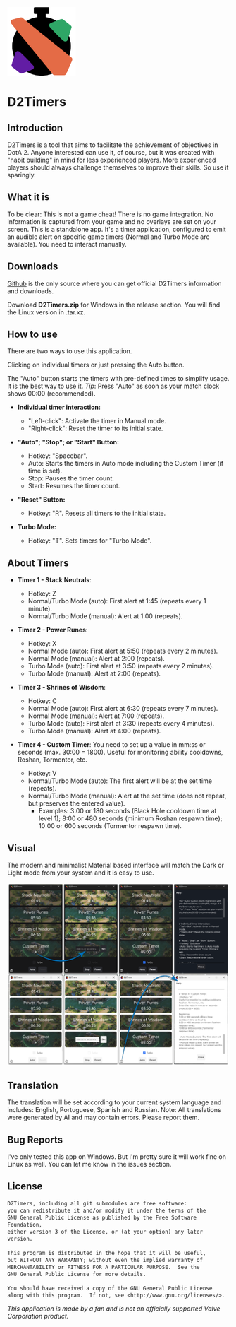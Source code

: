 <img title="" src="assets/icon.png" alt="" data-align="left" width="155">

# D2Timers

## Introduction

D2Timers is a tool that aims to facilitate the achievement of objectives in DotA 2.
Anyone interested can use it, of course, but it was created with "habit building" in mind for less experienced players. More experienced players should always challenge themselves to improve their skills. So use it sparingly.

## What it is

To be clear: This is not a game cheat! There is no game integration. No information is captured from your game and no overlays are set on your screen.
This is a standalone app. It's a timer application, configured to emit an audible alert on specific game timers (Normal and Turbo Mode are available). You need to interact manually.

## Downloads

[Github](https://github.com/thyagoleao/d2timers/releases) is the only source where you can get official D2Timers information and downloads.

Download **D2Timers.zip** for Windows in the release section. You will find the Linux version in .tar.xz.

## How to use

There are two ways to use this application.

Clicking on individual timers or just pressing the Auto button.

The "Auto" button starts the timers with pre-defined times to simplify usage. It is the best way to use it.
*Tip*: Press "Auto" as soon as your match clock shows 00:00 (recommended).

- **Individual timer interaction:**
    - "Left-click": Activate the timer in Manual mode.
    - "Right-click": Reset the timer to its initial state.

- **"Auto"; "Stop"; or "Start" Button:**
    - Hotkey: "Spacebar".
    - Auto: Starts the timers in Auto mode including the Custom Timer (if time is set).
    - Stop: Pauses the timer count.
    - Start: Resumes the timer count.

- **"Reset" Button:**
    - Hotkey: "R".
      Resets all timers to the initial state.

- **Turbo Mode:**
    - Hotkey: "T".
      Sets timers for "Turbo Mode".

## About Timers
  - **Timer 1 - Stack Neutrals**:
    - Hotkey: Z
    - Normal/Turbo Mode (auto): First alert at 1:45 (repeats every 1 minute).
    - Normal/Turbo Mode (manual): Alert at 1:00 (repeats).

  - **Timer 2 - Power Runes**:
    - Hotkey: X
    - Normal Mode (auto): First alert at 5:50 (repeats every 2 minutes).
    - Normal Mode (manual): Alert at 2:00 (repeats).
    - Turbo Mode (auto): First alert at 3:50 (repeats every 2 minutes).
    - Turbo Mode (manual): Alert at 2:00 (repeats).

- **Timer 3 - Shrines of Wisdom**:
    - Hotkey: C
    - Normal Mode (auto): First alert at 6:30 (repeats every 7 minutes).
    - Normal Mode (manual): Alert at 7:00 (repeats).
    - Turbo Mode (auto): First alert at 3:30 (repeats every 4 minutes).
    - Turbo Mode (manual): Alert at 4:00 (repeats).

- **Timer 4 - Custom Timer**:
  You need to set up a value in mm:ss or seconds (max. 30:00 = 1800).
  Useful for monitoring ability cooldowns, Roshan, Tormentor, etc.
    - Hotkey: V
    - Normal/Turbo Mode (auto): The first alert will be at the set time (repeats).
    - Normal/Turbo Mode (manual): Alert at the set time (does not repeat, but preserves the entered value).
      - Examples:
        3:00 or 180 seconds (Black Hole cooldown time at level 1);
        8:00 or 480 seconds (minimum Roshan respawn time);
        10:00 or 600 seconds (Tormentor respawn time).

## Visual
The modern and minimalist Material based interface will match the Dark or Light mode from your system and it is easy to use.

<img title="" src="screenshots/interface_v1.1.1.png" alt="" data-align="left" width="960">

## Translation
The translation will be set according to your current system language and includes: English, Portuguese, Spanish and Russian.
Note: All translations were generated by AI and may contain errors. Please report them.

## Bug Reports
I've only tested this app on Windows. But I'm pretty sure it will work fine on Linux as well.
You can let me know in the issues section.

## License

    D2Timers, including all git submodules are free software:
    you can redistribute it and/or modify it under the terms of the
    GNU General Public License as published by the Free Software Foundation,
    either version 3 of the License, or (at your option) any later version.
    
    This program is distributed in the hope that it will be useful,
    but WITHOUT ANY WARRANTY; without even the implied warranty of
    MERCHANTABILITY or FITNESS FOR A PARTICULAR PURPOSE.  See the
    GNU General Public License for more details.
    
    You should have received a copy of the GNU General Public License
    along with this program.  If not, see <http://www.gnu.org/licenses/>.

*This application is made by a fan and is not an officially supported Valve Corporation product.*
